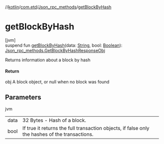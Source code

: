 //[kotlin](../../../index.md)/[com.etd](../index.md)/[Json_rpc_methods](index.md)/[getBlockByHash](get-block-by-hash.md)

# getBlockByHash

[jvm]\
suspend fun [getBlockByHash](get-block-by-hash.md)(data: [String](https://kotlinlang.org/api/latest/jvm/stdlib/kotlin/-string/index.html), bool: [Boolean](https://kotlinlang.org/api/latest/jvm/stdlib/kotlin/-boolean/index.html)): [Json_rpc_methods.GetBlockByHashResponseObj](-get-block-by-hash-response-obj/index.md)

Returns information about a block by hash

#### Return

obj A block object, or null when no block was found

## Parameters

jvm

| | |
|---|---|
| data | 32 Bytes - Hash of a block. |
| bool | If true it returns the full transaction objects, if false only the hashes of the transactions. |
